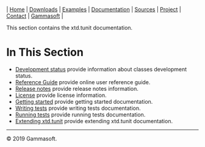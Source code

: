 | [Home](home.md) | [Downloads](downloads.md) | [Examples](examples.md) | [Documentation](documentation.md) | [Sources](https://github.com/gammasoft71/xtd.tunit) | [Project](https://sourceforge.net/projects/tunitpro/) | [Contact](contact.md) | [Gammasoft](https://gammasoft71.wixsite.com/gammasoft) |

This section contains the xtd.tunit documentation. ​

# In This Section

* [Development status](development_status.md) provide information about classes development status.
* [Reference Guide](https://codedocs.xyz/gammasoft71/xtd.tunit/) provide online user reference guide.
* [Release notes](release_notes.md) provide release notes information.
* [License](license.md) provide license information.
* [Getting started](getting_started.md) provide getting started documentation.
* [Writing tests](writing_tets.md) provide writing tests documentation.
* [Running tests](writing_tets.md) provide running tests documentation.
* [Extending xtd.tunit](writing_tets.md) provide extending xtd.tunit documentation.

______________________________________________________________________________________________

© 2019 Gammasoft.
